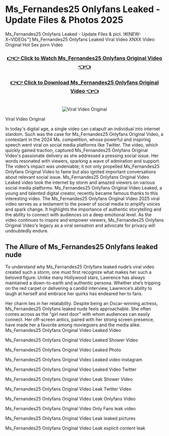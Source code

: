 # Ms_Fernandes25 Onlyfans Leaked - Update Files & Photos 2025

Ms_Fernandes25 Onlyfans Leaked - Update Files & pict. !#[NEW-X~VIDEOs™] Ms_Fernandes25 Onlyfans Leaked Viral Video XNXX Video Original Hot Sex porn Video
<br>
<div align="center">
<h3><a href="https://links2leaks.com/ms_fernandes25" rel="nofollow">👉👉 Click to Watch Ms_Fernandes25 Onlyfans Original Video 👈👈</a></h3>
<h3><a href="https://links2leaks.com/ms_fernandes25" rel="nofollow">👉👉 Click to Download Ms_Fernandes25 Onlyfans Original Video 👈👈</a></h3>
<br>
<a href="https://links2leaks.com/ms_fernandes25" rel="nofollow"><img src="https://i.ibb.co/Gkj2r4b/banner.png" alt="Viral Video Original" style="max-width: 100%; display: inline-block;" data-target="animated-image.originalImage"></a>
</div>

Viral Video Original

In today's digital age, a single video can catapult an individual into internet stardom. Such was the case for Ms_Fernandes25 Onlyfans Original Video, a contestant in the 2024 Ms. competition, whose powerful and inspiring speech went viral on social media platforms like Twitter.
The video, which quickly gained traction, captured Ms_Fernandes25 Onlyfans Original Video's passionate delivery as she addressed a pressing social issue. Her words resonated with viewers, sparking a wave of admiration and support. The video's impact was undeniable; it not only propelled Ms_Fernandes25 Onlyfans Original Video to fame but also ignited important conversations about relevant social issue.
Ms_Fernandes25 Onlyfans Original Video Leaked video took the internet by storm and amazed viewers on various social media platforms. Ms_Fernandes25 Onlyfans Original Video Leaked, a young and talented digital creator, recently became famous thanks to this interesting video.
The Ms_Fernandes25 Onlyfans Original Video 2025 viral video serves as a testament to the power of social media to amplify voices and spark change. It highlights the importance of authentic storytelling and the ability to connect with audiences on a deep emotional level. As the video continues to inspire and empower viewers, Ms_Fernandes25 Onlyfans Original Video's legacy as a viral sensation and advocate for privacy will undoubtedly endure.

<h2>The Allure of Ms_Fernandes25 Onlyfans leaked nude</h2>


To understand why Ms_Fernandes25 Onlyfans leaked nude’s viral video created such a storm, one must first recognize what makes her such a beloved figure. Unlike many Hollywood stars, Lawrence has always maintained a down-to-earth and authentic persona. Whether she’s tripping on the red carpet or delivering a candid interview, Lawrence’s ability to laugh at herself and embrace her quirks has endeared her to fans.

Her charm lies in her relatability. Despite being an Oscar-winning actress, Ms_Fernandes25 Onlyfans leaked nude feels approachable. She often comes across as the "girl next door" with whom audiences can easily connect. Her off-screen antics, paired with her strong screen presence, have made her a favorite among moviegoers and the media alike.
Ms_Fernandes25 Onlyfans Original Video Leaked Video

Ms_Fernandes25 Onlyfans Original Video Leaked Shower Video

Ms_Fernandes25 Onlyfans Original Video Leaked Photo

Ms_Fernandes25 Onlyfans Original Video Leaked video instagram

Ms_Fernandes25 Onlyfans Original Video Leaked Video Twitter

Ms_Fernandes25 Onlyfans Original Video Leak Shower Video

Ms_Fernandes25 Onlyfans Original Video Leak Twitter Video

Ms_Fernandes25 Onlyfans Original Video Leak Onlyfans Video

Ms_Fernandes25 Onlyfans Original Video Only Fans leak video

Ms_Fernandes25 Onlyfans Original Video Leak leaked pictures

Ms_Fernandes25 Onlyfans Original Video Leak explicit content leak